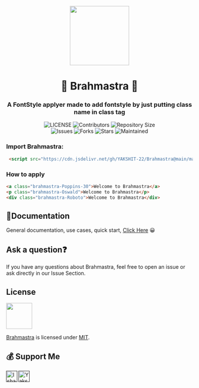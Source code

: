 <p align="center">
      <img style="width:160px; height: 160px;"  src="https://telegra.ph/file/7947e88a6488972b46bd0.jpg"></p>
<h1 align="center"><b>🔱 Brahmastra 🔱</b></h1>
<!-- <h2 align="center"><b>A FontStyle applyer made to add fontstyle by just putting class name in class tag </b></h2> -->
<h3 align="center">A FontStyle applyer made to add fontstyle by just putting class name in class tag </h3>

<p align="center">
    <img src="https://img.shields.io/github/license/InducedOfficial/Brahmastra?style=for-the-badge&logo=appveyor" alt="LICENSE">
    <img src="https://img.shields.io/github/contributors/InducedOfficial/Brahmastra?style=for-the-badge&logo=appveyor" alt="Contributors">
    <img src="https://img.shields.io/github/repo-size/InducedOfficial/Brahmastra?style=for-the-badge&logo=appveyor" alt="Repository Size"> <br>
    <img src="https://img.shields.io/github/issues/InducedOfficial/Brahmastra?style=for-the-badge&logo=appveyor" alt="Issues">
    <img src="https://img.shields.io/github/forks/InducedOfficial/Brahmastra?style=for-the-badge&logo=appveyor" alt="Forks">
    <img src="https://img.shields.io/github/stars/InducedOfficial/Brahmastra?style=for-the-badge&logo=appveyor" alt="Stars">
    <img src="https://img.shields.io/endpoint?color=yellow&label=Maintained&logo=Yes&logoColor=yellow&style=for-the-badge&url=https%3A%2F%2F392891a9-fa5d-4e21-a4c0-86097d8ab2c2.mock.pstmn.io%2Fbadge" alt="Maintained">
</p>

### Import Brahmastra:
```html
 <script src="https://cdn.jsdelivr.net/gh/YAKSHIT-22/Brahmastra@main/main/main.js" ></script>
```

### How to apply
```html
<a class="brahmastra-Poppins-30">Welcome to Brahmastra</a>
<p class="brahmastra-Oswald">Welcome to Brahmastra</p>
<div class="brahmastra-Roboto">Welcome to Brahmastra</div>
```

## 📃Documentation

General documentation, use cases, quick start, [Click Here](https://brahmastra-io.vercel.app/) 😀

## Ask a question❓

If you have any questions about Brahmastra, feel free to open an issue or ask directly in our Issue Section.
<br>

## License
<img style="width:70px; "  src="https://upload.wikimedia.org/wikipedia/commons/thumb/0/0c/MIT_logo.svg/330px-MIT_logo.svg.png">

[Brahmastra](https://github.com/InducedOfficial/Brahmastra) is licensed under [MIT](https://choosealicense.com/licenses/mit/).


## 💰 Support Me

<a href="" class="padded"><img height="30" style="border:0px;height:30px;" align="left" alt="Ishan" src="https://az743702.vo.msecnd.net/cdn/kofi3.png?v=0" /></a>
<a href="" class="padded"><img height="30" style="border:0px;height:30px;" align="centre" alt="Yakshit" src="https://cdn.rawgit.com/twolfson/paypal-github-button/1.0.0/dist/button.svg" /></a>
